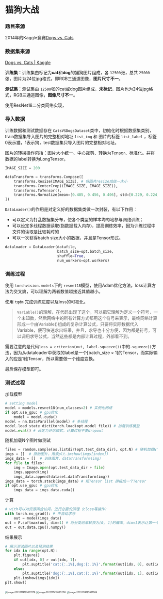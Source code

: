 # 猫狗大战

### 题目来源

2014年的Kaggle竞赛[Dogs vs. Cats](https://www.kaggle.com/c/dogs-vs-cats/overview)

### 数据集来源

[Dogs vs. Cats | Kaggle](https://www.kaggle.com/c/dogs-vs-cats/data)

**训练集**：训练集由标记为**cat**和**dog**的猫狗图片组成，各 `12500`张，总共 `25000`张，图片为24位jpg格式，即RGB三通道图像，**图片尺寸不一**。

**测试集**：测试集由 `12500`张的cat或dog图片组成，**未标记**，图片也为24位jpg格式，RGB三通道图像，**图像尺寸不一**。

使用ResNet18二分类网络实现，

### 导入数据

训练数据和测试数据存在 `CatsVSDogsDataset`类中，初始化时根据数据集类别，train数据集导入图片的完整相对地址 `list_img` 和 图片的标签 `list_label` ，标签0表示猫，1表示狗，test数据集只导入图片的完整相对地址。

图片的转换操作包括：图片大小统一、中心裁剪、转换为Tensor、标准化。并将数据的label转换为LongTensor。

```python
IMAGE_SIZE = 200

dataTransform = transforms.Compose([
    transforms.Resize(IMAGE_SIZE), # 将图片resize成统一大小
    transforms.CenterCrop((IMAGE_SIZE, IMAGE_SIZE)),
    transforms.ToTensor(),
    transforms.Normalize(mean=[0.485, 0.456, 0.406], std=[0.229, 0.224, 0.225])
])
```

`DataLoader()`的作用是对定义好的数据集类做一次封装，有以下作用：

- 可以定义为打乱数据集分布，使各个类型的样本均匀地参与网络训练；
- 可以设定多线程数据读取(指数据载入内存)，提高训练效率，因为训练过程中文件的读取是比较耗时的
- 可以一次获得batch size大小的数据，并且是Tensor形式。

```python
dataloader = DataLoader(datafile, 
                        batch_size=opt.batch_size, 
                        shuffle=True, 
                        num_workers=opt.workers)
```



### 训练过程

使用 `torchvision.models`下的 `resnet18`模型，使用Adam优化方法，loss计算方法为交叉熵，可以理解为两者数值越接近其值越小。

使用 `tqdm` 完成训练进度以及loss的可视化。

>  `Variable()`的理解，在代码出现了这个，可以把它理解为定义一个符号，一个未知数，然后网络中的所有计算方式都用这个符号来表示，最终网络计算形成一个由Variable()组成的复杂计算公式，只要将实际数据代入Variable，便可快速求出结果，并且，求导也十分方便，因为都是符号，可以调用求导公式，当然这些都是内部计算过程，外部看不到。

需要注意的是代码`loss = criterion(out, label.squeeze())`中的`.squeeze()`方法，因为从dataloader中获取的label是一个[batch_size × 1]的Tensor，而实际输入的应是1维Tensor，所以需要做一个维度变换。

最后保存模型即可。

### 测试过程

加载模型

```python
# setting model
model = models.resnet18(num_classes=2) # 实例化网络
if opt.use_gpu: # gpu优化
    model = model.cuda()
model = nn.DataParallel(model) # 多线程
model.load_state_dict(torch.load(opt.model_file)) # 加载训练模型
model.eval() # 设定为评估模式，计算过程不要dropout
```

随机加载N个图片做测试

```python
files = random.sample(os.listdir(opt.test_data_dir), opt.N) # 随机加载N个图片做测试
imgs = []  # 原始图片，用来plt.imshow(imgs[index])
imgs_data = []  # 训练图片，dataTransform(img)
for file in files:
    img = Image.open(opt.test_data_dir + file)
    imgs.append(img)
    imgs_data.append(dataset.dataTransform(img))
imgs_data = torch.stack(imgs_data) # 把Tensor list 拼接成一个Tensor
if opt.use_gpu: # gpu优化
    imgs_data = imgs_data.cuda()
```

计算

```python
# with可以对资源闭合访问，进行必要的清理（close等操作）
with torch.no_grad(): # 不自动求导
    out = model(imgs_data)
out = F.softmax(out, dim=1) # 将分类结果转换为[0, 1]的概率，dim=1表示让第一个维度的数据之和等于1
out = out.data.cpu().numpy()
```

结果展示

```python
# 展示测试图片以及预测结果
for idx in range(opt.N):
    plt.figure()
    if out[idx, 0] > out[idx, 1]:
        plt.suptitle('cat:{:.1%},dog:{:.1%}'.format(out[idx, 0], out[idx, 1]))
    else:
        plt.suptitle('dog:{:.1%},cat:{:.1%}'.format(out[idx, 1], out[idx, 0]))
    plt.imshow(imgs[idx])
plt.show()
```

<img src="https://s2.loli.net/2022/01/14/JYEO6W8dTcC1HlN.png" alt="image-20220114195827079" style="zoom:50%;" />

<img src="https://s2.loli.net/2022/01/14/EATguxjyVqwCnXh.png" alt="image-20220114195852116" style="zoom:50%;" />

<img src="https://s2.loli.net/2022/01/14/rJQOEhibP7S368a.png" alt="image-20220114195921089" style="zoom:50%;" />
